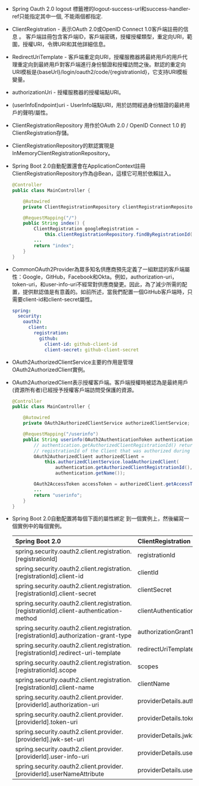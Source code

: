 - Spring Oauth 2.0 logout 標籤裡的logout-success-url和success-handler-ref只能指定其中一個, 不能兩個都指定.
- ClientRegistration - 表示OAuth 2.0或OpenID Connect 1.0客戶端註冊的信息 。
	客戶端註冊包含客戶端ID，客戶端密碼，授權授權類型，重定向URI，範圍，授權URI，令牌URI和其他詳細信息。
- RedirectUriTemplate - 客戶端重定向URI，授權服務器將最終用戶的用戶代理重定向到最終用戶對客戶端進行身份驗證和授權訪問之後。默認的重定向URI模板是{baseUrl}/login/oauth2/code/{registrationId}，它支持URI模板變量。
- authorizationUri - 授權服務器的授權端點URI。
- (userInfoEndpoint)uri - UserInfo端點URI，用於訪問經過身份驗證的最終用戶的聲明/屬性。
- ClientRegistrationRepository 用作於OAuth 2.0 / OpenID Connect 1.0 的 ClientRegistration存儲。
- ClientRegistrationRepository的默認實現是InMemoryClientRegistrationRepository。
- Spring Boot 2.0自動配置還會在ApplicationContext註冊ClientRegistrationRepository作為@Bean，這樣它可用於依賴註入。

	```java
	@Controller
	public class MainController {
	
	    @Autowired
	    private ClientRegistrationRepository clientRegistrationRepository;
	
	    @RequestMapping("/")
	    public String index() {
	        ClientRegistration googleRegistration =
	            this.clientRegistrationRepository.findByRegistrationId("google");
	        ...
	        return "index";
	    }
	}
	```

- CommonOAuth2Provider為眾多知名供應商預先定義了一組默認的客戶端屬性：Google，GitHub，Facebook和Okta。例如，authorization-uri，token-uri，和user-info-uri不經常對供應商變更。因此，為了減少所需的配置，提供默認值是有意義的。如前所述，當我們配置一個GitHub客戶端時，只需要client-id和client-secret屬性。

	```yaml
	spring:
	  security:
	    oauth2:
	      client:
	        registration:
	          github:
	            client-id: github-client-id
	            client-secret: github-client-secret
	```

- OAuth2AuthorizedClientService主要的作用是管理OAuth2AuthorizedClient實例。

- OAuth2AuthorizedClient表示授權客戶端。客戶端授權時被認為是最終用戶(資源所有者)已經授予授權客戶端訪問受保護的資源。

	```java
	@Controller
	public class MainController {
	
	    @Autowired
	    private OAuth2AuthorizedClientService authorizedClientService;
	
	    @RequestMapping("/userinfo")
	    public String userinfo(OAuth2AuthenticationToken authentication) {
	        // authentication.getAuthorizedClientRegistrationId() returns the
	        // registrationId of the Client that was authorized during the Login flow
	        OAuth2AuthorizedClient authorizedClient =
	            this.authorizedClientService.loadAuthorizedClient(
	                authentication.getAuthorizedClientRegistrationId(),
	                authentication.getName());
	
	        OAuth2AccessToken accessToken = authorizedClient.getAccessToken();
	        ...
	        return "userinfo";
	    }
	}
	```

- Spring Boot 2.0自動配置將每個下面的屬性綁定 到一個實例上，然後編寫一個實例中的每個實例。

	| **Spring Boot 2.0**                                          | ClientRegistration                                     |
	| :----------------------------------------------------------- | :----------------------------------------------------- |
	| spring.security.oauth2.client.registration.[registrationId]  | registrationId                                         |
	| spring.security.oauth2.client.registration.[registrationId].client-id | clientId                                               |
	| spring.security.oauth2.client.registration.[registrationId].client-secret | clientSecret                                           |
	| spring.security.oauth2.client.registration.[registrationId].client-authentication-method | clientAuthenticationMethod                             |
	| spring.security.oauth2.client.registration.[registrationId].authorization-grant-type | authorizationGrantType                                 |
	| spring.security.oauth2.client.registration.[registrationId].redirect-uri-template | redirectUriTemplate                                    |
	| spring.security.oauth2.client.registration.[registrationId].scope | scopes                                                 |
	| spring.security.oauth2.client.registration.[registrationId].client-name | clientName                                             |
	| spring.security.oauth2.client.provider.[providerId].authorization-uri | providerDetails.authorizationUri                       |
	| spring.security.oauth2.client.provider.[providerId].token-uri | providerDetails.tokenUri                               |
	| spring.security.oauth2.client.provider.[providerId].jwk-set-uri | providerDetails.jwkSetUri                              |
	| spring.security.oauth2.client.provider.[providerId].user-info-uri | providerDetails.userInfoEndpoint.uri                   |
	| spring.security.oauth2.client.provider.[providerId].userNameAttribute | providerDetails.userInfoEndpoint.userNameAttributeName |

